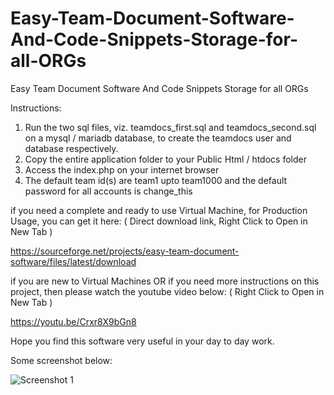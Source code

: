# Easy-Team-Document-Software-And-Code-Snippets-Storage-for-all-ORGs
Easy Team Document Software And Code Snippets Storage for all ORGs

Instructions:

1. Run the two sql files, viz. teamdocs_first.sql and teamdocs_second.sql on a mysql / mariadb database, to create the teamdocs user and database respectively.
2. Copy the entire application folder to your Public Html / htdocs folder
3. Access the index.php on your internet browser
4. The default team id(s) are team1 upto team1000 and the default password for all accounts is change_this

if you need a complete and ready to use Virtual Machine, for Production Usage, you can get it here: ( Direct download link, Right Click to Open in New Tab )

https://sourceforge.net/projects/easy-team-document-software/files/latest/download

if you are new to Virtual Machines OR if you need more instructions on this project, then please watch the youtube video below: ( Right Click to Open in New Tab )

https://youtu.be/Crxr8X9bGn8

Hope you find this software very useful in your day to day work.

Some screenshot below:

![Screenshot 1](https://i.imgur.com/WOnyYjg.png "Screenshot 1")
